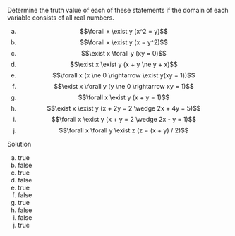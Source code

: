 Determine the truth value of each of these statements if the domain of each variable consists of all real numbers.

1. $$\forall x \exist y (x^2 = y)$$
2. $$\forall x \exist y (x = y^2)$$
3. $$\exist x \forall y (xy = 0)$$
4. $$\exist x \exist y (x + y \ne y + x)$$
5. $$\forall x (x \ne 0 \rightarrow \exist y(xy = 1))$$
6. $$\exist x \forall y (y \ne 0 \rightarrow xy = 1)$$
7. $$\forall x \exist y (x + y = 1)$$
8. $$\exist x \exist y (x + 2y = 2 \wedge 2x + 4y = 5)$$
9. $$\forall x \exist y (x + y = 2 \wedge 2x - y = 1)$$
10. $$\forall x \forall y \exist z (z = (x + y) / 2)$$

Solution

1. true
2. false
3. true
4. false
5. true
6. false
7. true
8. false
9. false
10. true


<style type="text/css">
    ol { list-style-type: lower-alpha; }
</style>